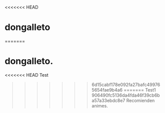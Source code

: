 <<<<<<< HEAD
# dongalleto
=======
# dongalleto.
<<<<<<< HEAD
Test
>>>>>>> 6d15cabf178e092fa27bafc499765654fae9b4a6
=======
Test1
>>>>>>> 906490fc5136da4fda46f39cb6ba57a33ebdc8e7
Recomienden animes.